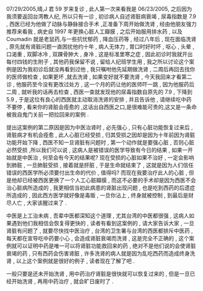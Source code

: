 07/29/2005,晴,J 君 59 岁来复诊 , 此人第一次来看我是 06/23/2005, 之后因为我须要返回台湾教人纪, 所以只有一诊 , 初诊病人自述肾脏病衰竭 , 尿毒指数是 7.9 , 西医已经为他做了动脉与静脉接合手术 ,正准备下周开始做洗肾 , 经由他朋友强力推荐来看我 , 病史自 1997 年更换心脏人工瓣膜 , 之后开始服用排水药 , 以及 Coumadin 就是老鼠药,与一些抗忧郁药 , 降血压药等 , 经过八年后 , 现在面临洗肾 , 原先就有肾脏问题一直困扰他约十年 , 病人无体力 , 胃口时好时坏 , 呕心 , 头晕 , 口渴重 , 双脚冰冷 , 双踝骨肿大 , 身冷 , 这是标准里寒之症 , 因此初诊时我就开出每付四钱的生附子 , 其他药我保留不说 , 留给人纪班学生用 , 我之所以讨论这个案例是因为我初诊后就没再看到过他 , 我只嘱咐他先延期做洗肾 , 二周后再回去找你的医师做检查 , 如果更坏 ,就去洗肾 , 如果变好就不要洗肾 , 今天我回来才看第二诊 , 他服药至今没有更改过处方 , 这一个月的药让他的医师吓一跳 , 因为他服药后二周 , 就听我的话再去检查 , 西医一查就发现他的尿毒指数自原先的 7.9 , 下降到 5.9 , 于是这位有良心的西医就主动取消洗肾的安排 , 并且告诉他 , 请继续吃中药不要停 , 看来你的肾脏会痊愈的 ,这话出自西医之口,是很难能可贵的,这又是一条命被我自鬼门关前一把拉回来的案例 .

提出这案例的第二原因是因为中医治肾时 , 必先强心 , 只有心脏功能恢复过来后 , 肾脏病才有机会痊愈 , 此人心脏已经受损 , 归其受损之因却是因为十年前因为肾脏功能开始下降 , 西医不知一旦肾脏有问题时 , 第一个动作就是要强心脏 , 否则心脏必然受损 ,所以我们可以说 , 这病人是被错误的医学导致有今日的结果 , 如果一开始就是中医治 , 何至会有今天的结果呢? 现在受损的心脏如果不治好 , 一定会影响到肺脏 , 一旦肺脏受损 , 接着就是肝脏 , 于是生命就结束了 , 这就是因为人们信任错误的西医学所必须要付出生命的代价 , 值得吗? 而现在我要治疗此人的心脏 , 但是他却已经被西医更换了一个人工心脏瓣膜 , 而这不必要的手术却是因为西医不会治心脏病所造成的 , 我更相信当初此病患的肾脏出现问题 , 也是吃到西药的后遗症所造成的 , 因此西方医学就好像是毒贩 , 一旦你沾上 , 终身就被控制 , 到最后是财尽人亡 , 大家该醒过来了 .

中医是上工治未病 , 吾辈中医都深知这个道理 , 尤其台湾的中医都很强 , 这病人如果遇到他们我相信会恢复得更快的 , 读者有看到这案例的 , 请大家告诉大家 , 一旦肾脏有问题了 , 就要尽快找中医治疗 , 台湾的卫生署与台湾的西医都排斥中医药 , 每天都在宣导吃中药要小心 , 会造成肾脏衰竭而洗肾 , 这是完全不正确的 , 这个案例就可以证明中药是唯一可以将肾脏功能救回来的药 , 绝对不是他们说的会使肾脏衰竭的药 , 只有西药会伤害肾脏 , 许多洗肾的病人就是因为乱吃西药而造成终身洗肾 , 以上这个案例就是很好的例子 , 读者现在了解了吧 .

一般只要是还未开始洗肾 , 用中药治疗肾脏是很快就可以恢复过来的 , 但是一旦已经开始洗肾 , 再用中药治疗 , 就会旷日废时了 .
